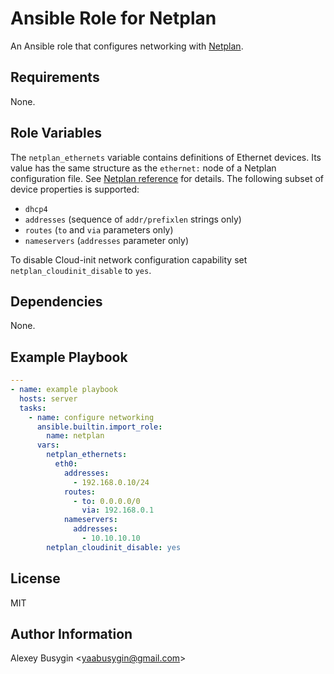 Ansible Role for Netplan
========================

An Ansible role that configures networking with [Netplan][Home].

[Home]: https://netplan.io/

Requirements
------------

None.

Role Variables
--------------

The `netplan_ethernets` variable contains definitions of Ethernet devices. Its
value has the same structure as the `ethernet:` node of a Netplan configuration
file. See [Netplan reference][Reference] for details. The following subset of
device properties is supported:

- `dhcp4`
- `addresses` (sequence of `addr/prefixlen` strings only)
- `routes` (`to` and `via` parameters only)
- `nameservers` (`addresses` parameter only)

To disable Cloud-init network configuration capability set
`netplan_cloudinit_disable` to `yes`.

[Reference]: https://netplan.io/reference/

Dependencies
------------

None.

Example Playbook
----------------

```yaml
---
- name: example playbook
  hosts: server
  tasks:
    - name: configure networking
      ansible.builtin.import_role:
        name: netplan
      vars:
        netplan_ethernets:
          eth0:
            addresses:
              - 192.168.0.10/24
            routes:
              - to: 0.0.0.0/0
                via: 192.168.0.1
            nameservers:
              addresses:
                - 10.10.10.10
        netplan_cloudinit_disable: yes
```

License
-------

MIT

Author Information
------------------

Alexey Busygin \<yaabusygin@gmail.com\>
